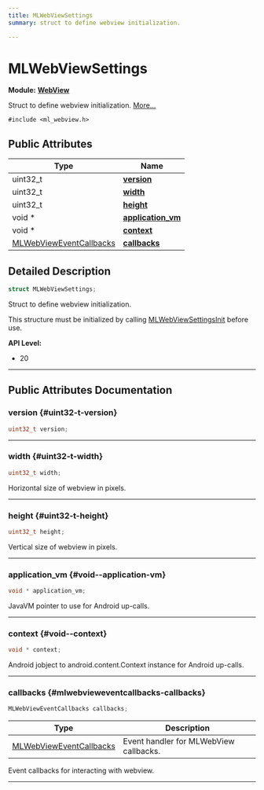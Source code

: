 ```yaml
---
title: MLWebViewSettings
summary: struct to define webview initialization. 

---
```


# MLWebViewSettings

**Module:** **[WebView](/api-ref/api/Modules/group___web_view/group___web_view.md)**



Struct to define webview initialization.  [More...](#detailed-description)


`#include <ml_webview.h>`

## Public Attributes

| Type           | Name           |
| -------------- | -------------- |
| uint32_t | **[version](/api-ref/api/Modules/group___web_view/struct_m_l_web_view_settings.md#uint32-t-version)**  |
| uint32_t | **[width](/api-ref/api/Modules/group___web_view/struct_m_l_web_view_settings.md#uint32-t-width)**  |
| uint32_t | **[height](/api-ref/api/Modules/group___web_view/struct_m_l_web_view_settings.md#uint32-t-height)**  |
| void * | **[application_vm](/api-ref/api/Modules/group___web_view/struct_m_l_web_view_settings.md#void--application-vm)**  |
| void * | **[context](/api-ref/api/Modules/group___web_view/struct_m_l_web_view_settings.md#void--context)**  |
| [MLWebViewEventCallbacks](/api-ref/api/Modules/group___web_view/struct_m_l_web_view_event_callbacks.md) | **[callbacks](/api-ref/api/Modules/group___web_view/struct_m_l_web_view_settings.md#mlwebvieweventcallbacks-callbacks)**  |

## Detailed Description

```cpp
struct MLWebViewSettings;
```

Struct to define webview initialization. 

This structure must be initialized by calling [MLWebViewSettingsInit](/api-ref/api/Modules/group___web_view/group___web_view.md#void-mlwebviewsettingsinit) before use.




**API Level:**
  * 20 




-----------
## Public Attributes Documentation

### version {#uint32-t-version}

```cpp
uint32_t version;
```






-----------

### width {#uint32-t-width}

```cpp
uint32_t width;
```


Horizontal size of webview in pixels. 





-----------

### height {#uint32-t-height}

```cpp
uint32_t height;
```


Vertical size of webview in pixels. 





-----------

### application_vm {#void--application-vm}

```cpp
void * application_vm;
```


JavaVM pointer to use for Android up-calls. 





-----------

### context {#void--context}

```cpp
void * context;
```


Android jobject to android.content.Context instance for Android up-calls. 





-----------

### callbacks {#mlwebvieweventcallbacks-callbacks}

```cpp
MLWebViewEventCallbacks callbacks;
```



| Type | Description |
|--|--|
| [MLWebViewEventCallbacks](/api-ref/api/Modules/group___web_view/struct_m_l_web_view_event_callbacks.md) | Event handler for MLWebView callbacks.  |


Event callbacks for interacting with webview. 





-----------

